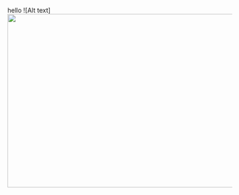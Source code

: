 hello
![Alt text]<img src="https://images.unsplash.com/photo-1500964757637-c85e8a162699?ixlib=rb-1.2.1&ixid=MnwxMjA3fDB8MHxwaG90by1wYWdlfHx8fGVufDB8fHx8&auto=format&fit=crop&w=3303&q=80"  width="700" height="390">
